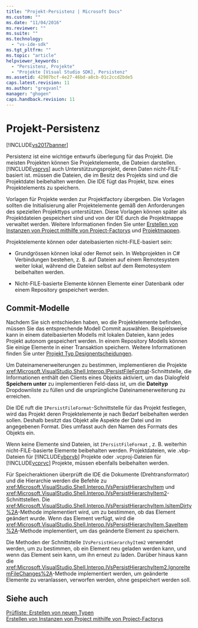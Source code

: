 ```yaml
---
title: "Projekt-Persistenz | Microsoft Docs"
ms.custom: ""
ms.date: "11/04/2016"
ms.reviewer: ""
ms.suite: ""
ms.technology: 
  - "vs-ide-sdk"
ms.tgt_pltfrm: ""
ms.topic: "article"
helpviewer_keywords: 
  - "Persistenz, Projekte"
  - "Projekte [Visual Studio SDK], Persistenz"
ms.assetid: 42907bcf-4e27-46bd-a8cb-01c2ccd2bde5
caps.latest.revision: 11
ms.author: "gregvanl"
manager: "ghogen"
caps.handback.revision: 11
---
```

# Projekt-Persistenz
[!INCLUDE[vs2017banner](../../code-quality/includes/vs2017banner.md)]

Persistenz ist eine wichtige entwurfs überlegung für das Projekt.  Die meisten Projekten können Sie Projektelemente, die Dateien darstellen. [!INCLUDE[vsprvs](../../code-quality/includes/vsprvs_md.md)] auch Unterstützungsprojekt, deren Daten nicht\-FILE\-basiert ist.  müssen die Dateien, die im Besitz des Projekts sind und die Projektdatei beibehalten werden.  Die IDE fügt das Projekt, bzw. eines Projektelements zu speichern.  
  
 Vorlagen für Projekte werden zur Projektfactory übergeben.  Die Vorlagen sollten die Initialisierung aller Projektelemente gemäß den Anforderungen des speziellen Projekttyps unterstützen.  Diese Vorlagen können später als Projektdateien gespeichert sind und von der IDE durch die Projektmappe verwaltet werden.  Weitere Informationen finden Sie unter [Erstellen von Instanzen von Project mithilfe von Project\-Factorys](../../extensibility/internals/creating-project-instances-by-using-project-factories.md) und [Projektmappen](../../extensibility/internals/solutions.md).  
  
 Projektelemente können oder dateibasierten nicht\-FILE\-basiert sein:  
  
-   Grundgrössen können lokal oder Remot sein.  In Webprojekten in C\# Verbindungen bestehen, z. B. auf Dateien auf einem Remotesystem weiter lokal, während die Dateien selbst auf dem Remotesystem beibehalten werden.  
  
-   Nicht\-FILE\-basierte Elemente können Elemente einer Datenbank oder einem Repository gespeichert werden.  
  
## Commit\-Modelle  
 Nachdem Sie sich entschieden haben, wo die Projektelemente befinden, müssen Sie das entsprechende Modell Commit auswählen.  Beispielsweise kann in einem dateibasierten Modells mit lokalen Dateien, kann jedes Projekt autonom gespeichert werden.  In einem Repository Modells können Sie einige Elemente in einer Transaktion speichern.  Weitere Informationen finden Sie unter [Projekt Typ Designentscheidungen](../../extensibility/internals/project-type-design-decisions.md).  
  
 Um Dateinamenerweiterungen zu bestimmen, implementieren die Projekte <xref:Microsoft.VisualStudio.Shell.Interop.IPersistFileFormat>\-Schnittstelle, die Informationen enthält den Clients eines Objekts aktiviert, um das Dialogfeld **Speichern unter** zu implementieren Feld\-dass ist, um die **Dateityp** Dropdownliste zu füllen und die ursprüngliche Dateinamenerweiterung zu erreichen.  
  
 Die IDE ruft die `IPersistFileFormat`\-Schnittstelle für das Projekt festlegen, wird das Projekt deren Projektelemente je nach Bedarf beibehalten werden sollen.  Deshalb besitzt das Objekt alle Aspekte der Datei und im angegebenen Format.  Dies umfasst auch den Namen des Formats des Objekts ein.  
  
 Wenn keine Elemente sind Dateien, ist `IPersistFileFormat` , z. B. weiterhin nicht\-FILE\-basierte Elemente beibehalten werden.  Projektdateien, wie .vbp\-Dateien für [!INCLUDE[vbprvb](../../code-quality/includes/vbprvb_md.md)] Projekte oder .vcproj\-Dateien für [!INCLUDE[vcprvc](../../code-quality/includes/vcprvc_md.md)] Projekte, müssen ebenfalls beibehalten werden.  
  
 Für Speicheraktionen überprüft die IDE die Dokumente \(Drehtransformator\) und die Hierarchie werden die Befehle zu <xref:Microsoft.VisualStudio.Shell.Interop.IVsPersistHierarchyItem> und <xref:Microsoft.VisualStudio.Shell.Interop.IVsPersistHierarchyItem2>\-Schnittstellen.  Die <xref:Microsoft.VisualStudio.Shell.Interop.IVsPersistHierarchyItem.IsItemDirty%2A>\-Methode implementiert wird, um zu bestimmen, ob das Element geändert wurde.  Wenn das Element verfügt, wird die <xref:Microsoft.VisualStudio.Shell.Interop.IVsPersistHierarchyItem.SaveItem%2A>\-Methode implementiert, um das geänderte Element zu speichern.  
  
 Die Methoden der Schnittstelle `IVsPersistHierarchyItem2` verwendet werden, um zu bestimmen, ob ein Element neu geladen werden kann, und wenn das Element sein kann, um ihn erneut zu laden.  Darüber hinaus kann die <xref:Microsoft.VisualStudio.Shell.Interop.IVsPersistHierarchyItem2.IgnoreItemFileChanges%2A>\-Methode implementiert werden, um geänderte Elemente zu veranlassen, verworfen werden, ohne gespeichert werden soll.  
  
## Siehe auch  
 [Prüfliste: Erstellen von neuen Typen](../../extensibility/internals/checklist-creating-new-project-types.md)   
 [Erstellen von Instanzen von Project mithilfe von Project\-Factorys](../../extensibility/internals/creating-project-instances-by-using-project-factories.md)